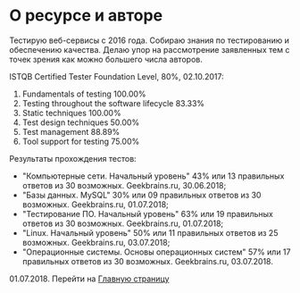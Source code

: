 # О ресурсе и авторе

Тестирую веб-сервисы с 2016 года. Собираю знания по тестированию и обеспечению качества. Делаю упор на рассмотрение заявленных тем с точек зрения как можно большего числа авторов.

ISTQB Certified Tester Foundation Level, 80%, 02.10.2017:
1. Fundamentals of testing 100.00%
2. Testing throughout the software lifecycle 83.33%
3. Static techniques 100.00%
4. Test design techniques 50.00%
5. Test management 88.89%
6. Tool support for testing 75.00%

Результаты прохождения тестов:
- "Компьютерные сети. Начальный уровень" 43% или 13 правильных ответов из 30 возможных. Geekbrains.ru, 30.06.2018;
- "Базы данных. MySQL" 30% или 09 правильных ответов из 30 возможных. Geekbrains.ru, 01.07.2018;
- "Тестирование ПО. Начальный уровень" 63% или 19 правильных ответов из 30 возможных. Geekbrains.ru, 01.07.2018;
- "Linux. Начальный уровень" 50% или 11 правильных ответов из 25 возможных. Geekbrains.ru, 03.07.2018;
- "Операционные системы. Основы операционных систем" 57% или 17 правильных ответов из 30 возможных. Geekbrains.ru, 03.07.2018.

01.07.2018. Перейти на [Главную страницу](./)
